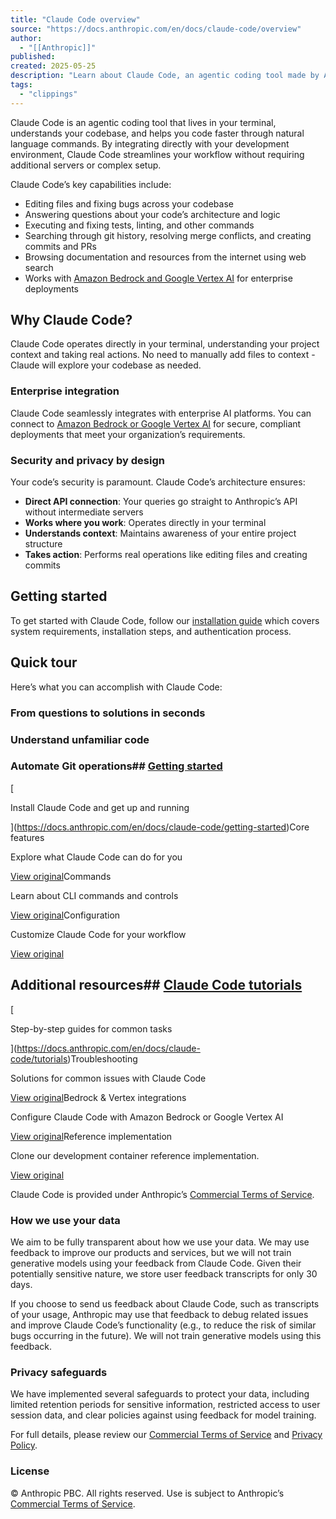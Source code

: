 ```yaml
---
title: "Claude Code overview"
source: "https://docs.anthropic.com/en/docs/claude-code/overview"
author:
  - "[[Anthropic]]"
published:
created: 2025-05-25
description: "Learn about Claude Code, an agentic coding tool made by Anthropic."
tags:
  - "clippings"
---
```


Claude Code is an agentic coding tool that lives in your terminal, understands your codebase, and helps you code faster through natural language commands. By integrating directly with your development environment, Claude Code streamlines your workflow without requiring additional servers or complex setup.

Claude Code’s key capabilities include:

- Editing files and fixing bugs across your codebase
- Answering questions about your code’s architecture and logic
- Executing and fixing tests, linting, and other commands
- Searching through git history, resolving merge conflicts, and creating commits and PRs
- Browsing documentation and resources from the internet using web search
- Works with [Amazon Bedrock and Google Vertex AI](https://docs.anthropic.com/en/docs/claude-code/bedrock-vertex-proxies) for enterprise deployments

## Why Claude Code?

Claude Code operates directly in your terminal, understanding your project context and taking real actions. No need to manually add files to context - Claude will explore your codebase as needed.

### Enterprise integration

Claude Code seamlessly integrates with enterprise AI platforms. You can connect to [Amazon Bedrock or Google Vertex AI](https://docs.anthropic.com/en/docs/claude-code/bedrock-vertex-proxies) for secure, compliant deployments that meet your organization’s requirements.

### Security and privacy by design

Your code’s security is paramount. Claude Code’s architecture ensures:

- **Direct API connection**: Your queries go straight to Anthropic’s API without intermediate servers
- **Works where you work**: Operates directly in your terminal
- **Understands context**: Maintains awareness of your entire project structure
- **Takes action**: Performs real operations like editing files and creating commits

## Getting started

To get started with Claude Code, follow our [installation guide](https://docs.anthropic.com/en/docs/claude-code/getting-started) which covers system requirements, installation steps, and authentication process.

## Quick tour

Here’s what you can accomplish with Claude Code:

### From questions to solutions in seconds

### Understand unfamiliar code

### Automate Git operations## [Getting started](https://docs.anthropic.com/en/docs/claude-code/getting-started)

[

Install Claude Code and get up and running

](https://docs.anthropic.com/en/docs/claude-code/getting-started)Core features

Explore what Claude Code can do for you

[View original](https://docs.anthropic.com/en/docs/claude-code/common-tasks)Commands

Learn about CLI commands and controls

[View original](https://docs.anthropic.com/en/docs/claude-code/cli-usage)Configuration

Customize Claude Code for your workflow

[View original](https://docs.anthropic.com/en/docs/claude-code/settings)

## Additional resources## [Claude Code tutorials](https://docs.anthropic.com/en/docs/claude-code/tutorials)

[

Step-by-step guides for common tasks

](https://docs.anthropic.com/en/docs/claude-code/tutorials)Troubleshooting

Solutions for common issues with Claude Code

[View original](https://docs.anthropic.com/en/docs/claude-code/troubleshooting)Bedrock & Vertex integrations

Configure Claude Code with Amazon Bedrock or Google Vertex AI

[View original](https://docs.anthropic.com/en/docs/claude-code/bedrock-vertex-proxies)Reference implementation

Clone our development container reference implementation.

[View original](https://github.com/anthropics/claude-code/tree/main/.devcontainer)

Claude Code is provided under Anthropic’s [Commercial Terms of Service](https://www.anthropic.com/legal/commercial-terms).

### How we use your data

We aim to be fully transparent about how we use your data. We may use feedback to improve our products and services, but we will not train generative models using your feedback from Claude Code. Given their potentially sensitive nature, we store user feedback transcripts for only 30 days.

If you choose to send us feedback about Claude Code, such as transcripts of your usage, Anthropic may use that feedback to debug related issues and improve Claude Code’s functionality (e.g., to reduce the risk of similar bugs occurring in the future). We will not train generative models using this feedback.

### Privacy safeguards

We have implemented several safeguards to protect your data, including limited retention periods for sensitive information, restricted access to user session data, and clear policies against using feedback for model training.

For full details, please review our [Commercial Terms of Service](https://www.anthropic.com/legal/commercial-terms) and [Privacy Policy](https://www.anthropic.com/legal/privacy).

### License

© Anthropic PBC. All rights reserved. Use is subject to Anthropic’s [Commercial Terms of Service](https://www.anthropic.com/legal/commercial-terms).
